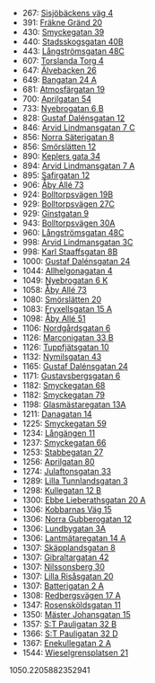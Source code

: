 - 267: [Sisjöbäckens väg 4](https://www.homeq.se/lagenhet/58190-2rum-askim-vastra-gotalands-lan-sisjobackens-vag/?ht_source=individual.58190&ht_container=search_results_list&ht_position=1&)
- 391: [Fräkne Gränd 20](https://www.homeq.se/lagenhet/58201-2rum-kungalv-vastra-gotalands-lan-frakne-grand/?ht_source=individual.58201&ht_container=search_results_list&ht_position=76&)
- 430: [Smyckegatan 39](https://www.homeq.se/lagenhet/58641-2rum-vastra-frolunda-vastra-gotalands-lan-smyckegatan/?ht_source=individual.58641&ht_container=search_results_list&ht_position=15&)
- 440: [Stadsskogsgatan 40B](https://www.homeq.se/lagenhet/58567-3rum-alingsas-vastra-gotalands-lan-stadsskogsgatan/?ht_source=individual.58567&ht_container=search_results_list&ht_position=77&)
- 443: [Långströmsgatan 48C](https://www.homeq.se/lagenhet/58443-2rum-goteborg-vastra-gotalands-lan-langstromsgatan/?ht_source=individual.58443&ht_container=search_results_list&ht_position=62&)
- 607: [Torslanda Torg 4](https://www.homeq.se/lagenhet/56863-2rum-torslanda-vastra-gotalands-lan-torslanda-torg/?ht_source=individual.56863&ht_container=search_results_list&ht_position=70&)
- 647: [Älvebacken 26](https://www.homeq.se/lagenhet/58204-2rum-kungalv-vastra-gotalands-lan-alvebacken/?ht_source=individual.58204&ht_container=search_results_list&ht_position=75&)
- 649: [Bangatan 24 A](https://www.homeq.se/lagenhet/57075-2rum-goteborg-vastra-gotalands-lan-bangatan/?ht_source=individual.57075&ht_container=search_results_list&ht_position=29&)
- 681: [Atmosfärgatan 19](https://www.homeq.se/lagenhet/58446-2rum-goteborg-vastra-gotalands-lan-atmosfargatan/?ht_source=individual.58446&ht_container=search_results_list&ht_position=64&)
- 700: [Aprilgatan 54](https://www.homeq.se/lagenhet/58079-2rum-goteborg-vastra-gotalands-lan-aprilgatan/?ht_source=individual.58079&ht_container=search_results_list&ht_position=69&)
- 733: [Nyebrogatan 6 B](https://www.homeq.se/lagenhet/57057-2rum-alingsas-vastra-gotalands-lan-nyebrogatan/?ht_source=individual.57057&ht_container=search_results_list&ht_position=81&)
- 828: [Gustaf Dalénsgatan 12](https://www.homeq.se/lagenhet/58525-2rum-goteborg-vastra-gotalands-lan-gustaf-dalensgatan/?ht_source=individual.58525&ht_container=search_results_list&ht_position=46&)
- 846: [Arvid Lindmansgatan 7 C](https://www.homeq.se/lagenhet/58195-2rum-goteborg-vastra-gotalands-lan-arvid-lindmansgatan/?ht_source=individual.58195&ht_container=search_results_list&ht_position=59&)
- 856: [Norra Säterigatan 8](https://www.homeq.se/lagenhet/58683-2rum-goteborg-vastra-gotalands-lan-norra-saterigatan/?ht_source=individual.58683&ht_container=search_results_list&ht_position=39&)
- 856: [Smörslätten 12](https://www.homeq.se/lagenhet/58658-3rum-goteborg-vastra-gotalands-lan-smorslatten/?ht_source=individual.58658&ht_container=search_results_list&ht_position=55&)
- 890: [Keplers gata 34](https://www.homeq.se/lagenhet/58571-2rum-goteborg-vastra-gotalands-lan-keplers-gata/?ht_source=individual.58571&ht_container=search_results_list&ht_position=66&)
- 894: [Arvid Lindmansgatan 7 A](https://www.homeq.se/lagenhet/58193-2rum-goteborg-vastra-gotalands-lan-arvid-lindmansgatan/?ht_source=individual.58193&ht_container=search_results_list&ht_position=58&)
- 895: [Safirgatan 12](https://www.homeq.se/lagenhet/58518-2rum-vastra-frolunda-vastra-gotalands-lan-safirgatan/?ht_source=individual.58518&ht_container=search_results_list&ht_position=7&)
- 906: [Åby Allé 73](https://www.homeq.se/lagenhet/58453-2rum-goteborg-vastra-gotalands-lan-aby-alle/?ht_source=individual.58453&ht_container=search_results_list&ht_position=3&)
- 924: [Bolltorpsvägen 19B](https://www.homeq.se/lagenhet/58243-3rum-alingsas-vastra-gotalands-lan-bolltorpsvagen/?ht_source=individual.58243&ht_container=search_results_list&ht_position=84&)
- 929: [Bolltorpsvägen 27C](https://www.homeq.se/lagenhet/58202-3rum-alingsas-vastra-gotalands-lan-bolltorpsvagen/?ht_source=individual.58202&ht_container=search_results_list&ht_position=83&)
- 929: [Ginstgatan 9](https://www.homeq.se/lagenhet/58264-3rum-alingsas-vastra-gotalands-lan-ginstgatan/?ht_source=individual.58264&ht_container=search_results_list&ht_position=85&)
- 943: [Bolltorpsvägen 30A](https://www.homeq.se/lagenhet/58203-3rum-alingsas-vastra-gotalands-lan-bolltorpsvagen/?ht_source=individual.58203&ht_container=search_results_list&ht_position=82&)
- 960: [Långströmsgatan 48C](https://www.homeq.se/lagenhet/58142-2rum-goteborg-vastra-gotalands-lan-langstromsgatan/?ht_source=individual.58142&ht_container=search_results_list&ht_position=61&)
- 998: [Arvid Lindmansgatan 3C](https://www.homeq.se/lagenhet/58194-2rum-goteborg-vastra-gotalands-lan-arvid-lindmansgatan/?ht_source=individual.58194&ht_container=search_results_list&ht_position=57&)
- 998: [Karl Staaffsgatan 8B](https://www.homeq.se/lagenhet/58196-2rum-goteborg-vastra-gotalands-lan-karl-staaffsgatan/?ht_source=individual.58196&ht_container=search_results_list&ht_position=60&)
- 1000: [Gustaf Dalénsgatan 24](https://www.homeq.se/lagenhet/58527-2rum-goteborg-vastra-gotalands-lan-gustaf-dalensgatan/?ht_source=individual.58527&ht_container=search_results_list&ht_position=51&)
- 1044: [Allhelgonagatan 4](https://www.homeq.se/lagenhet/58071-2rum-goteborg-vastra-gotalands-lan-allhelgonagatan/?ht_source=individual.58071&ht_container=search_results_list&ht_position=65&)
- 1049: [Nyebrogatan 6 K](https://www.homeq.se/lagenhet/57059-2rum-alingsas-vastra-gotalands-lan-nyebrogatan/?ht_source=individual.57059&ht_container=search_results_list&ht_position=80&)
- 1058: [Åby Allé 73](https://www.homeq.se/lagenhet/58051-2rum-goteborg-vastra-gotalands-lan-aby-alle/?ht_source=individual.58051&ht_container=search_results_list&ht_position=4&)
- 1080: [Smörslätten 20](https://www.homeq.se/lagenhet/58654-2rum-goteborg-vastra-gotalands-lan-smorslatten/?ht_source=individual.58654&ht_container=search_results_list&ht_position=54&)
- 1083: [Fryxellsgatan 15 A](https://www.homeq.se/lagenhet/57460-2rum-goteborg-vastra-gotalands-lan-fryxellsgatan/?ht_source=individual.57460&ht_container=search_results_list&ht_position=53&)
- 1098: [Åby Allé 51](https://www.homeq.se/lagenhet/58450-2rum-goteborg-vastra-gotalands-lan-aby-alle/?ht_source=individual.58450&ht_container=search_results_list&ht_position=2&)
- 1106: [Nordgårdsgatan 6](https://www.homeq.se/lagenhet/58523-2rum-goteborg-vastra-gotalands-lan-nordgardsgatan/?ht_source=individual.58523&ht_container=search_results_list&ht_position=24&)
- 1126: [Marconigatan 33 B](https://www.homeq.se/lagenhet/57972-2rum-vastra-frolunda-vastra-gotalands-lan-marconigatan/?ht_source=individual.57972&ht_container=search_results_list&ht_position=6&)
- 1126: [Tuppfjätsgatan 10](https://www.homeq.se/lagenhet/57281-4rum-vastra-frolunda-vastra-gotalands-lan-tuppfjatsgatan/?ht_source=individual.57281&ht_container=search_results_list&ht_position=8&)
- 1132: [Nymilsgatan 43](https://www.homeq.se/lagenhet/57719-2rum-goteborg-vastra-gotalands-lan-nymilsgatan/?ht_source=individual.57719&ht_container=search_results_list&ht_position=10&)
- 1165: [Gustaf Dalénsgatan 24](https://www.homeq.se/lagenhet/57679-2rum-goteborg-vastra-gotalands-lan-gustaf-dalensgatan/?ht_source=individual.57679&ht_container=search_results_list&ht_position=52&)
- 1171: [Gustavsbergsgatan 6](https://www.homeq.se/lagenhet/57166-2rum-molndal-vastra-gotalands-lan-gustavsbergsgatan/?ht_source=individual.57166&ht_container=search_results_list&ht_position=12&)
- 1182: [Smyckegatan 68](https://www.homeq.se/lagenhet/58087-3rum-vastra-frolunda-vastra-gotalands-lan-smyckegatan/?ht_source=individual.58087&ht_container=search_results_list&ht_position=19&)
- 1182: [Smyckegatan 79](https://www.homeq.se/lagenhet/58590-3rum-vastra-frolunda-vastra-gotalands-lan-smyckegatan/?ht_source=individual.58590&ht_container=search_results_list&ht_position=21&)
- 1198: [Glasmästaregatan 13A](https://www.homeq.se/lagenhet/58124-3rum-goteborg-vastra-gotalands-lan-glasmastaregatan/?ht_source=individual.58124&ht_container=search_results_list&ht_position=22&)
- 1211: [Danagatan 14](https://www.homeq.se/lagenhet/58177-2rum-goteborg-vastra-gotalands-lan-danagatan/?ht_source=individual.58177&ht_container=search_results_list&ht_position=35&)
- 1225: [Smyckegatan 59](https://www.homeq.se/lagenhet/58623-3rum-vastra-frolunda-vastra-gotalands-lan-smyckegatan/?ht_source=individual.58623&ht_container=search_results_list&ht_position=20&)
- 1234: [Långängen 11](https://www.homeq.se/lagenhet/57677-2rum-goteborg-vastra-gotalands-lan-langangen/?ht_source=individual.57677&ht_container=search_results_list&ht_position=45&)
- 1237: [Smyckegatan 66](https://www.homeq.se/lagenhet/58088-2rum-vastra-frolunda-vastra-gotalands-lan-smyckegatan/?ht_source=individual.58088&ht_container=search_results_list&ht_position=18&)
- 1253: [Stabbegatan 27](https://www.homeq.se/lagenhet/54249-2rum-goteborg-vastra-gotalands-lan-stabbegatan/?ht_source=individual.54249&ht_container=search_results_list&ht_position=44&)
- 1256: [Aprilgatan 80](https://www.homeq.se/lagenhet/58081-2rum-goteborg-vastra-gotalands-lan-aprilgatan/?ht_source=individual.58081&ht_container=search_results_list&ht_position=68&)
- 1274: [Julaftonsgatan 33](https://www.homeq.se/lagenhet/58070-3rum-goteborg-vastra-gotalands-lan-julaftonsgatan/?ht_source=individual.58070&ht_container=search_results_list&ht_position=67&)
- 1289: [Lilla Tunnlandsgatan 3](https://www.homeq.se/lagenhet/56749-2rum-goteborg-vastra-gotalands-lan-lilla-tunnlandsgatan/?ht_source=individual.56749&ht_container=search_results_list&ht_position=13&)
- 1298: [Kullegatan 12 B](https://www.homeq.se/lagenhet/58491-3rum-goteborg-vastra-gotalands-lan-kullegatan/?ht_source=individual.58491&ht_container=search_results_list&ht_position=17&)
- 1300: [Ebbe Lieberathsgatan 20 A](https://www.homeq.se/lagenhet/56818-2rum-goteborg-vastra-gotalands-lan-ebbe-lieberathsgatan/?ht_source=individual.56818&ht_container=search_results_list&ht_position=16&)
- 1306: [Kobbarnas Väg 15](https://www.homeq.se/lagenhet/58042-2rum-goteborg-vastra-gotalands-lan-kobbarnas-vag/?ht_source=individual.58042&ht_container=search_results_list&ht_position=34&)
- 1306: [Norra Gubberogatan 12](https://www.homeq.se/lagenhet/57294-2rum-goteborg-vastra-gotalands-lan-norra-gubberogatan/?ht_source=individual.57294&ht_container=search_results_list&ht_position=37&)
- 1306: [Lundbygatan 3A](https://www.homeq.se/lagenhet/56890-2rum-goteborg-vastra-gotalands-lan-lundbygatan/?ht_source=individual.56890&ht_container=search_results_list&ht_position=41&)
- 1306: [Lantmätaregatan 14 A](https://www.homeq.se/lagenhet/57678-2rum-goteborg-vastra-gotalands-lan-lantmataregatan/?ht_source=individual.57678&ht_container=search_results_list&ht_position=50&)
- 1307: [Skäpplandsgatan 8](https://www.homeq.se/lagenhet/58198-3rum-goteborg-vastra-gotalands-lan-skapplandsgatan/?ht_source=individual.58198&ht_container=search_results_list&ht_position=23&)
- 1307: [Gibraltargatan 42](https://www.homeq.se/lagenhet/54220-2rum-goteborg-vastra-gotalands-lan-gibraltargatan/?ht_source=individual.54220&ht_container=search_results_list&ht_position=26&)
- 1307: [Nilssonsberg 30](https://www.homeq.se/lagenhet/57810-2rum-goteborg-vastra-gotalands-lan-nilssonsberg/?ht_source=individual.57810&ht_container=search_results_list&ht_position=27&)
- 1307: [Lilla Risåsgatan 20](https://www.homeq.se/lagenhet/57812-3rum-goteborg-vastra-gotalands-lan-lilla-risasgatan/?ht_source=individual.57812&ht_container=search_results_list&ht_position=28&)
- 1307: [Batterigatan 2 A](https://www.homeq.se/lagenhet/57070-3rum-goteborg-vastra-gotalands-lan-batterigatan/?ht_source=individual.57070&ht_container=search_results_list&ht_position=56&)
- 1308: [Redbergsvägen 17 A](https://www.homeq.se/lagenhet/58490-2rum-goteborg-vastra-gotalands-lan-redbergsvagen/?ht_source=individual.58490&ht_container=search_results_list&ht_position=40&)
- 1347: [Rosensköldsgatan 11](https://www.homeq.se/lagenhet/58003-2rum-goteborg-vastra-gotalands-lan-rosenskoldsgatan/?ht_source=individual.58003&ht_container=search_results_list&ht_position=25&)
- 1350: [Mäster Johansgatan 15](https://www.homeq.se/lagenhet/58044-2rum-goteborg-vastra-gotalands-lan-master-johansgatan/?ht_source=individual.58044&ht_container=search_results_list&ht_position=36&)
- 1357: [S:T Pauligatan 32 B](https://www.homeq.se/lagenhet/58121-3rum-goteborg-vastra-gotalands-lan-s:t-pauligatan/?ht_source=individual.58121&ht_container=search_results_list&ht_position=31&)
- 1366: [S:T Pauligatan 32 D](https://www.homeq.se/lagenhet/58199-3rum-goteborg-vastra-gotalands-lan-s:t-pauligatan/?ht_source=individual.58199&ht_container=search_results_list&ht_position=30&)
- 1367: [Enekullegatan 2 A](https://www.homeq.se/lagenhet/54976-2rum-goteborg-vastra-gotalands-lan-enekullegatan/?ht_source=individual.54976&ht_container=search_results_list&ht_position=42&)
- 1544: [Wieselgrensplatsen 21](https://www.homeq.se/lagenhet/57873-2rum-goteborg-vastra-gotalands-lan-wieselgrensplatsen/?ht_source=individual.57873&ht_container=search_results_list&ht_position=49&)

1050.2205882352941
